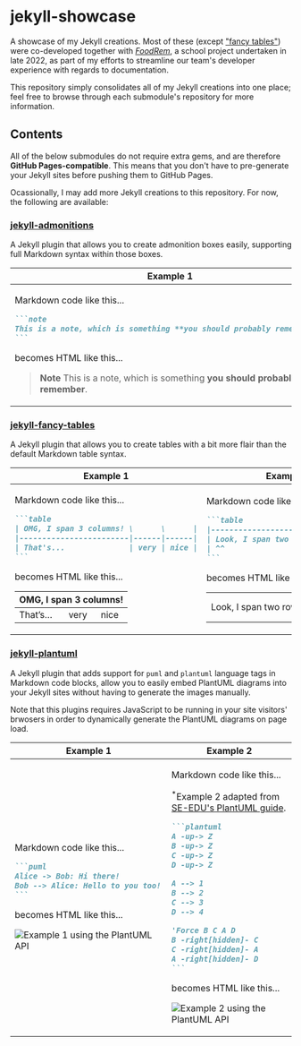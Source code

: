 # jekyll-showcase

A showcase of my Jekyll creations. Most of these (except ["fancy tables"](https://github.com/RichDom2185/jekyll-fancy-tables)) were co-developed together with _[FoodRem](https://github.com/RichDom2185/tp)_, a school project undertaken in late 2022, as part of my efforts to streamline our team's developer experience with regards to documentation.

This repository simply consolidates all of my Jekyll creations into one place; feel free to browse through each submodule's repository for more information.

## Contents

All of the below submodules do not require extra gems, and are therefore **GitHub Pages-compatible**. This means that you don't have to pre-generate your Jekyll sites before pushing them to GitHub Pages.

Ocassionally, I may add more Jekyll creations to this repository. For now, the following are available:

### [jekyll-admonitions](https://github.com/RichDom2185/jekyll-admonitions)

A Jekyll plugin that allows you to create admonition boxes easily, supporting full Markdown syntax within those boxes.

<table>
<thead>
<tr>
<th>Example 1</th>
<th>Example 2</th>
</tr>
</thead>
<tbody>
<tr>
<td>

Markdown code like this...

````markdown
```note
This is a note, which is something **you should probably remember**.
```
````

becomes HTML like this...

> **Note**
> This is a note, which is something **you should probably remember**.

<!-- <div class="admonition admonition-type-note">
  <p class="admonition-title">NOTE</p>
  <p>
    This is a note, which is something <strong>you should probably remember</strong>.
  </p>
</div> -->

</td>

<td>

Markdown code like this...

````markdown
```warning
Don't ever run `rm -rf /` _unless_ you know what you are doing.
```
````

becomes HTML like this...

> **Warning**
> Don't ever run `rm -rf /` _unless_ you know what you are doing.

<!-- <div class="admonition admonition-type-danger">
  <p class="admonition-title">DANGER</p>
  <p>
    Don’t ever run <code class="language-plaintext highlighter-rouge">rm -rf /</code> <em>unless</em> you know what you are doing.
  </p>
</div> -->

</td>
</tr>
</tbody>
</table>

### [jekyll-fancy-tables](https://github.com/RichDom2185/jekyll-fancy-tables)

A Jekyll plugin that allows you to create tables with a bit more flair than the default Markdown table syntax.

<table>
<thead>
<tr>
<th>Example 1</th>
<th>Example 2</th>
</tr>
</thead>
<tbody>
<tr>
<td>

Markdown code like this...

````markdown
```table
| OMG, I span 3 columns! \      \      |
|------------------------|------|------|
| That's...              | very | nice |
```
````

becomes HTML like this...

<table>
  <thead>
    <tr>
      <th colspan="3" data-nth-cell="1" align="left">OMG, I span 3 columns!</th>
    </tr>
  </thead>
  <tbody>
    <tr>
      <td colspan="1" rowspan="1" data-nth-cell="2" align="left">That’s…</td>
      <td colspan="1" rowspan="1" data-nth-cell="3" align="left">very</td>
      <td colspan="1" rowspan="1" data-nth-cell="4" align="left">nice</td>
    </tr>
  </tbody>
</table>

</td>

<td>

Markdown code like this...

````markdown
```table
|------------------------|---------|
| Look, I span two rows! | Looks   |
| ^^                     | pretty! |
```
````

becomes HTML like this...

<table>
  <tbody>
    <tr>
      <td colspan="1" rowspan="2" data-nth-cell="1" align="left">Look, I span two rows!</td>
      <td colspan="1" rowspan="1" data-nth-cell="2" align="left">Looks</td>
    </tr>
    <tr>
      <td colspan="1" rowspan="1" data-nth-cell="3" align="left">pretty!</td>
    </tr>
  </tbody>
</table>

</td>
</tr>
</tbody>
</table>

### [jekyll-plantuml](https://github.com/RichDom2185/jekyll-plantuml)

A Jekyll plugin that adds support for `puml` and `plantuml` language tags in Markdown code blocks, allow you to easily embed PlantUML diagrams into your Jekyll sites without having to generate the images manually.

Note that this plugins requires JavaScript to be running in your site visitors' brwosers in order to dynamically generate the PlantUML diagrams on page load.

<table>
<thead>
<tr>
<th>Example 1</th>
<th>Example 2</th>
</tr>
</thead>
<tbody>
<tr>
<td>

Markdown code like this...

````markdown
```puml
Alice -> Bob: Hi there!
Bob --> Alice: Hello to you too!
```
````

becomes HTML like this...

![Example 1 using the PlantUML API](https://www.plantuml.com/plantuml/png/Syp9J4vLqBLJSCfFibBmo5GeoKWjIbNa0d8LT872ZY1ve4HgJaw-Gac-GcL-AP3ALmG0)

</td>

<td>

Markdown code like this...

<sup>\*</sup>Example 2 adapted from [SE-EDU's PlantUML guide](https://se-education.org/guides/tutorials/plantUml.html).

````markdown
```plantuml
A -up-> Z
B -up-> Z
C -up-> Z
D -up-> Z

A --> 1
B --> 2
C --> 3
D --> 4

'Force B C A D
B -right[hidden]- C
C -right[hidden]- A
A -right[hidden]- D
```
````

becomes HTML like this...

![Example 2 using the PlantUML API](https://www.plantuml.com/plantuml/png/SrJGBItGjLE8udA2ivpXB1SuYyjHGHV8C0Gf0z9684L0sXYa14YRS76fk-KN9QSgE2auApWgk83K5MMcPvH4PsIcfAJcnUegE8Fqe8avWin54tC10000)

</td>
</tr>
</tbody>
</table>
